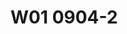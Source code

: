# W01 0904-2

<!-- 下半個小時，老師先來講一下，典型的「稅捐規避」樣態——借名行為。


稅捐規避是一種「脫法行為」



最核心的「協力義務」：申報義務——可以從比例原則去討論這個問題。


國家也要職權調查。但是國家的職權調查不可能茫茫大海撈針。


你自己告訴我——和目的性的，最小干預手段。


解釋537號：「協力義務」具有合憲性

- 租稅是一種大量行政事件
- 大量事實證據資料發生在納稅義務人之支配領域之內
  - 很多所得的發生，是無法被「鉤稽」的——



此外：稅捐之認定與計算複雜，難以比照交通管制一般，批量一致認定。（以往還是人工填報、人工計算）



---


協力義務的違反：4種態樣


1. 應申報未申報【隱匿課稅事實】
2. 有報，但是短報【同一個所得來源短報數額，e.g.】
3. 有報，但是漏報【漏報收入來源，例如，銷售額】，（2、3合稱「短漏報」）
4. 虛偽不實的申報【虛報虛增成本費用】



---


同樣是：

- 【節稅】洞是立法者給的：節稅行為（立法者給你的「空間」，e.g.每年244萬）；
- 【避稅】透過其他手段，（財產贈與，因估價方式的差異而獲得稅捐負擔的差異）鑽規範「漏洞」——tax avoidance
- 【逃漏稅】：對課稅事實的隱匿


究竟是「漏洞」還是「空間」，這個要看個別法規範的解釋。下週展開說明。



--- -->









<!-- 
我們講叫節稅、避稅、逃漏稅
所謂這個節稅這個事情 跟避稅、跟逃漏稅 這個大概我們怎麼去做劃分 這個是我們大概這一堂課 我們一開始要先下去去談了 那當然其實 避稅行為它有一個上位概念叫脫法行為 脫法不是只有存在在稅捐領域 其實所有的管制法規範 為了要脫避那個被管制 它一定都會有脫法行為的出現的可能 尤其在臺灣的社會裡面 華人社會裡面最常見的脫法行為 就是借名、借他人名義 比如說我的名義我自己去 我不能登記一個軍宅 比如說這樣 因為我不是軍人的身分 你可以去登記軍宅 你不要我們是好朋友 你去登記我來出錢怎麼樣 我借他人名義讓符合資格要件的人 能夠去做登記取得那個資格 將來那個利益由我來享受 所以你只是出個人頭借我讓我去用 借名行為在華人這一種 非常著重在彼此之間人脈關係的連結上面 其實滿常見的 當然我也不敢講說華人以外的社會 會不會有這種借名行為 其實就我所了解 韓國也是滿普遍的借名行為 那不管怎麼樣 就是說在一個社會裡面 當借用他的名義 借名去做登記 借名去做股票 借名去開帳戶 借名去投標 投標這裡都是 所以其實借名行為在華人社會裡面 或者在東方社會裡面 其實滿常見的 其實當然不能講別的社會 西方社會就一定不會出現 只是說通常在這一種比較重視信用名義 就是我借你名義 當那個社會裡面的人會覺得說 那我雖然跟你是好朋友 可是你沒有軍人的資格 我有軍人資格 我可以去取得這個好處 可是你沒有軍人資格 我借你名義去取得那個資格 這個對西方為主的社會來講 很多都會覺得這好像是在詐騙 在騙人 那這種情況底下 如果他沒有去做這個行為 就是說你這樣借 他就會問你 為什麼 為什麼我要借你 那通常就不太容易產生這種 華人社會裡面滿常見的借名行為 那當然華人社會裡面有借名行為 其實也跟我們這個社會 就是有一種 就是不需要簽名蓋章 蓋章也是一個 某種程度上也會讓那個借名行為 就是說我只要蓋個章 比如說我去借錢的時候 我去蓋個章 我到底是不是本人 不知道 當然你會想說那個簽名 簽名跟蓋章 簽名至少那個簽名 每個人簽名都有各自不同的格式 西方社會裡面的用簽名的方式去簽 但你看我們連我們民法的規定 你除了簽名以外 你可以用蓋章的方式 而且蓋章還可以怎麼蓋 那個子軒我忘了帶印章 你幫我去刻個章好不好 你就直接去外面去刻個章 就直接刻一個 刻一個章在我們現在台北 刻一個章應該30塊 50塊就可以刻一個章了 對不對 刻個章就給你蓋下去了 你只要經過我同意 你就可以去刻個章就蓋下去了 這種最典型的借名行為 


好 那我們談一件事情就是說 在脫法行為底下 這種借名的行為 其實在很大程度上面 稅捐規避是一種脫法行為 那它是為了要脫逸稅捐負擔的一種 人們的一種安排 契約上安排或組織上安排 那也因此我們透過這個方式 我們去跟其他行政法裡面的管制行為 脫法行為來做一些連結 那這個是我們在下個禮拜 我們會跟各位去談這個問題 那我們今天這個禮拜 我們先跟各位focus在 典型的稅法裡面的一個稅捐規避行為 那以前在我們在談稅捐規避行為 它的法規範基礎 是在稅捐稽徵法12-1條第3項的規定 那自從我們有納保法第7條 第3項規定以後 12-1條就被廢止掉 在民國110年 2021年的時候 2021年的時候 我們把那個稅稽法12-1條廢止掉 所以我們目前稅捐規避行為的條文定義的規定是在納保法第7條第3項第一句的規定
 -->


<!-- 
---

我們目前稅捐規避行為的條文定義的規定是在納保法第7條第3項第一句的規定 那我先暫且不跟各位去講法條 那我先從一個比較general 就是一般性的去說一下 避稅、逃漏稅跟節稅它大概是怎麼個區別 我先把楚河漢界的逃漏稅的行為 我先把它畫出來先跟各位談 


逃漏稅行為是一個隱匿課稅事實的行為 逃漏稅行為是對一個課稅構成要件事實的隱匿 隱匿的意思是說你沒有講真的 虛偽不實 虛偽不實的陳述 也就是包括了虛假的 假的 不實的部分 不實的部分是不完全 以及不及時 沒有及時的去告知 隱匿行為 隱匿行為其實它是針對課稅構成要件事實的隱匿 隱匿代表著你在申報的時候 對稅捐集團機關並沒有做真實的告知 以假作真的 這個叫虛偽 那不實的部分包括了你不完全跟不及時 簡單來講就是申報必須要做誠實及時跟完全性申報 申報這件事情是對行為義務人 從繳納稅捐義務 我們講繳納稅捐是一種公法高權端體 對依照財政目的之法律規範 對所有滿足構成要件之人 所徵收的無對價性金錢給付義務 所以它是高權主體對基本權主體的 公法上的要求你要付錢給我金錢給付 那協力義務裡面最核心的協力義務叫申報義務 稅捐是金錢 因為國家作為高權可以對你基本權主體 強制你依照法律規定你要給我錢 因為這個錢是由人民這邊移動到國家 所以各國的法律規定 為了要滿足這個稅捐的金錢給付義務 它會有規範協力義務 協力義務是一個作為義務 行為的義務 這個行為義務是為了要去滿足稅捐申報 對不起稅捐的繳納義務 就協力義務裡面最核心的概念就是 你自己告訴我你賺了多少錢 你自己告訴我你做多少生意 你自己告訴我你有多少財產 這一個義務 這一個被稱之為叫申報義務 當然申報義務之前還有之後 可能還有其他的協力義務 比如說你要去辦理登記 協力義務是一個概括的概念 它在講基本權主體 對課稅高權的基層機關 它到底要付哪些的行為義務內容 而這裡面最核心的行為義務 就叫申報義務 申報義務因此跟稅捐義務的金錢給付義務 它是一個原則上 它在給付義務上面來講 是為了滿足稅捐的稅捐債權債務關係 那你自己來告訴我 我們可以從比例原則裡面去討論這個問題 為什麼會講從比例原則呢 因為稅捐是人民繳納金錢給國家 所以國家為了要確保 你真的繳到你該繳的稅捐 他所透過比例原則思考底下 他認為最適當能達成目的的手段 就是你自己告訴我 當然你會想一件事情說 那我要不要職權調查 國家也要職權調查 但是國家的職權調查 不可能大海撈針 茫茫大海之中 他如何去知道誰有多少錢 原則上就是 那你先來告訴我 你告訴我 我從你告訴我的這個方向裡面 去做基本上的職權調查 但也不僅限於你告訴我的 因為可能你別人也會告訴我 他有付一筆錢給你 所以我可以透過職權調查 從你申報的所得的內容裡面 去展開他的職權調查 除此以外別人也會申報所得 所以我可以去勾稽 你們彼此之間的所得 這樣的一個職權調查 是一個合目的性的 適合發現真實的手段 而且也被認為是最小干預手段 因為你自己告訴我 只要跟課稅構成要件事實有關的 原則上你就要告訴我 跟課稅構成要件事實無關的事實 你不用告訴我 這也不在我們稅捐捐贈機關 可以獲取個人資訊的範圍 因此協力義務是一個行為義務關係 他是為了滿足金錢給付義務關係的 稅捐義務必要的手段 作為必要的手段 申報是重中之重 他前面還有其他的協力義務 例如辦理營業登記 例如要保持憑證跟帳簿 例如要發給憑證 一直到某一個時間點的時候 稅捐申報義務就會出現 這種申報義務的出現 讓你在該要繳稅的時間點 原則上你要自動去申報 自動自己去告知 稅捐捐贈機關你有多少的所得 所以各國的法律裡面 通常會明白的規定 除了繳納稅捐的 這個金錢給付義務以外 他會有一個申報義務 因此如果不可以申報義務 那必須是一個例外的 不讓納稅人去做申報 也就是簡單來講就是 對納稅義務人來講 法律通常會在 繳納稅捐的金錢給付義務之外 會科予納稅義務人一個 及時完全而且是誠實的申報義務 申報也只有在 及時完全誠實申報的義務底下 他才能夠滿足課稅的義務 正是基於這樣一個協力義務 是為了滿足 滿足繳納稅捐義務 因此我們大法官解釋，釋字537號號提到 申報義務是考慮到 租稅是一種大量事件 而且相關發生課稅事實 多數又在納稅人支配之領域 所以你可以簡單的整理出來 第一個因為租稅是大量行政 人太多 你說要全部都依職權調查 稅內集團人數有限 資源有限 他不太可能對所有納稅人 所有的課稅事件 全面性去做職權調查 所以第一個因為大量行政 第二個因為證據資料 多數是在納稅人 自己的支配領域範圍內 釋字537號號透過 他告訴你稅捐事件的性質特徵 去正當化協力義務的核心 也就是協力義務是具有核心性的 那我再追加一個 追加一個這個理由 來跟各位說明


稅捐之認定與計算複雜，難以比照交通管制一般，批量一致認定。（以往還是人工填報、人工計算）


---


所以他不太容易透過用機器人或畫設標線的方式來幫忙做規制上的管理 不像交通行政,交通也是大量行政 可是他可以透過信號燈的設置,標線的畫射去做道路交通行為的管制 這種道路交通行為的管制在稅法裡面,稅捐案件裡面,他是不太容易比照辦理的 因為機器人是無法去代替去做數額的計算 一直到近代科技電腦還沒出現之前,其實我們以前的申報都是用人工手寫 這一種手寫的,因為只要你填寫錯誤,歸類錯誤,你就不可能算出正確的稅了 所以在近代電腦科技進步之前,人工申報的時代裡面,原則上你可以講因為涉及到大量的複雜計算 這一種大量行政事件又有複雜的計算,相關的證據資料又在納稅人支配領域 其實這件事情是要看個案,有些東西是在私領域的支配範圍內 有些只要依托的私領域跟外面的人有所連結,基本上稅內階段還是可以去勾稽的到 比如說你去從公司那邊賺到一筆錢,公司會報帳,會把他付給你這筆錢當作他的費用 那這個時候我可以從公司的申報資料裡面去勾稽到 你不是從那個地方拿到一筆所得,你怎麼沒有報稅啊,你沒有報你的收入啊 我可以去勾稽,可是我們仍然承認有許多的資料,所得資料是無法被勾稽的 特別是在他的私領域範圍內裡面的所得 例如說,你請家教老師來家裡面替你的孩子補習 你請一個打掃家裡的Putzen Frau來你們家來幫你打掃,幫你煮飯 你請一個家庭保母來家裡面幫你帶你的孩子 那你付給他錢,你付給他錢 不管是家教,或是家庭保母,你給他的錢 由於在臺灣的稅法裡面,原則上他沒有辦法當作費用來做減除 所以這一筆錢沒有辦法從我這邊的申報裡面去做勾稽 因此他是極端的仰賴取得所得的這一些家教老師 或是家庭保母,或是來家裡面打掃的這一些人、工作者 他自行去做申報 如果他不去做誠實完全跟及時的申報 那恐怕就會形成了特別在私領域範圍內裡面的所得事件的發生 無法被完全的課稅 這就是為什麼會有申報義務 協力義務裡面不是只有申報 但申報是最核心的協力義務 也可以這樣講,所有其他的協力義務 其實是為了在申報那個時間點的時候 可以讓稅捐稽徵機關去查核到 你到底是不是做真實完全跟及時的申報 





那也因為這樣子的一個申報義務的存在，因此我們接下來跟各位談,什麼叫逃漏稅 逃漏稅就是你申報的時候 該申報、沒申報、應申報、未申報 以及你申報的時候 包括了短報、漏報,以及虛偽不實的申報 所以我們總共有四種態樣

第一種,應申報、未申報。應申報、未申報是一個隱匿課稅事實的行為 你該要申報的時間點,你有所得發生 你有房地合一稅的所得發生 你有銷售貨物跟勞務的行為 你應該要課徵加值行業稅 你應該要申報的,那你沒有申報 那這個時候就會構成了隱匿課稅事實 因為你本來有因負擔營業稅所得稅 或房地合一稅的課稅事實存在 你應該要及時的去跟主管機關去做申報 應申報、未申報,第一個 

第二種情況就是你有報了 但是你短報收入、漏報收入 這個在我們的稅法規範裡面 跟稅捐計程實務上,它把它區別開來 短報跟漏報,合稱叫短漏報 短報的態樣,它是在講你的收入所得額 同一個所得額來源,你短報數額 比如說,我從台大賺到一百塊收入 我報稅的時候,我卻只報八十塊 因為我自己個人認為 我為了要準備這個一百塊錢的收入 我準備很多,我花了好多心力 應該要算二十塊錢的損害賠償給我 所以我自己就覺得 台灣大學給我的一百塊的薪資收入 我認為我只能算拿到八十塊 我淨賺的是八十塊 二十塊錢的部分 我認為它應該台大要給我一筆補償費用才對 這個叫短報收入 那什麼叫漏報的行為態樣呢 漏報的行為態樣,在我們的法治序裡面 是把它定義或是把它理解成 你有數個來源所得 但你只申報了數個其中的所得 卻沒有申報全部的來源所得 例如說我在國立台灣大學任教 但我同時間在國立台北商業大學 我也擔任兼任的老師 因此當我在報稅的時候 我只報國立台灣大學給我的一百塊 我卻沒有去報國立台北商業大學給我的二十塊 這個時候就構成了漏報所得來源 短報是指我在台大賺一百,但只報八十 漏報則是指我漏報了台北商業大學的這一筆二十塊錢的所得 那什麼叫做虛偽不實申報 我明明沒有在台大裡面的一百塊錢的收入裡面 我明明沒有成本費用 但我把我的成本費用虛增上去 增加了二十塊錢的成本費用 所以在收入一百成本費用其實本來是零 但我現在虛增我的成本費用 這種情況裡面就構成了虛假不實的申報 也就是虛增成本費用 所以我們的虛偽不實的態樣 在我國自己的法治序底下裡面 它是區分成四種不同類型 
第一種應申報完全未申報 就等於是他把所有的收入成本費用全部都漏掉 全部都沒有報 

第二種是他有報 或者是短報收入 或者是漏報收入來源 漏報銷售額 如果是營業稅就是銷售額 
第四種叫虛增成本費用 

四種不同的態樣其實都回到 它是課稅事實本身的虛偽不實 可能是不完全 可能是虛假 也可能是不及時 因為所有的申報都會有一個申報期間 這個申報期間裡面 如果沒有在申報期間裡面去做申報 這個時候就會構成了 你在申報期間之外你再來去補申報 當然不同的法治序 有時候國家會對你補申報我就不裁罰你 它會有一個法治序上所容忍的一個 因為作業期限 因為你申報完以後 比如說像我們台灣的所得稅法 你在每年五月底的時候要申報 假設你在十一月以前補申報 通常國稅局不會裁罰 即使你其實理論上 你沒有在五月底的時候做完全申報 其實你理論上已經該當了虛偽不實申報 其實它可以罰你 可是我們國稅局的作業上 它認為我需要半年時間的作業時間 我才有辦法去對你申報的整個程序 因為全國有五六百萬的自然人要申報個人綜合所得稅，還有大量的營利事業所得稅的業務。



你自己補報補繳了,那我就不罰你 不罰你,這個是他的裁量權的行使的範圍 這一個我們把它稱之為叫逃漏稅的行為 




好,我們在楚河漢界之上 有一個節稅跟避稅 這兩個行為本身原則上 他們都沒有在隱匿課稅事實 也就是說,節稅跟避稅行為 它在概念上對課稅事實是不隱匿的 儘管避稅行為它是一個比較複雜的 避稅行為你可以這樣子講 它是一個繞路去完成稅捐負擔的減少 而這個繞路行為它基本上是在專規範漏洞 專稅法規範的漏洞 因為稅法規範會假設你會用什麼經濟手段 也就是你會用什麼契約形式來達成你的目的 我們舉最典型的例子 我們把它稱之為叫連環贈予行為 贈予行為其實你可以贈予錢給任何你想贈予的孩子 你喜歡誰你都可以送給他錢 但我們的贈予稅法是假設你如果喜歡他 你一年內可以送給他244萬 那你每一年就送他244 這個都是免稅的範圍 因此每一年夫妻送給自己的孩子一個年節給的禮物 比如說春節紅包 來拜訪爸爸叫一聲爸你好嗎 不錯兒子很好來240萬就拿下去 就這樣這個都是完全免稅 這個行為是依照我們的遺產贈予稅法 它直接就在免稅額度範圍內 你做的是法規範容許你去做的 法規範就是告訴你一年有244萬免稅 所以侯友宜他知道這些事情 他知道說如果我的孩子從零歲開始到18歲成家立業的時候 他想要有上千萬的成家的資金 很簡單那就是我自己送給我孩子244萬 那我太太也很有錢也送給她244 所以她一年就可以拿488 18年後她可以拿多少 各位算一下這樣多少 18年後因為我以前都算20年 20年就比較好算488 20年就是8千9百多萬 那如果我現在18歲 因為現在18歲成年是多少 8千8百 快快一千嘛對不對 這個都還只是用現金贈予 現金贈予 所以各位這個就叫節稅行為 所以你只要有好爸爸的話 就是說爸根據遺產贈予稅法規定 我一年有244萬免稅額度 所以你年節的時候 就可以跟爸爸講 爸你要不要考慮 這個都免稅的喔 你給我244萬 這樣等我18歲的時候 我就可以有基本上快一千萬的 成家立業的本錢 爸爸我將來想做什麼生意 我要買比特幣 我要買穩定幣 這樣我就有資金了 很好這個就叫節稅 什麼叫避稅 我剛剛講的就是我用現金 可是我突然發現 用現金基本上我一毛錢 雖然都是算免稅 可是我突然發現 這筆錢這樣給的不夠多 所以我現在就想到一件事情 就是說好 什麼叫做避稅行為呢 因為我發現我用244萬 去買一塊土地 它的公告限值 假設就是244萬 我跟一個土地代書地政司很熟 那我就這樣 我244萬買這塊土地 我不要用現金贈與 我用土地來贈與 簡單來講就是 我這個244萬 我是用公告限值 土地公告限值來計算 因此我爸爸拿出一千萬的現金 去買一塊土地 是244萬的公告限值 把土地送給孩子 孩子拿到這塊土地以後 再把這塊土地賣回來給地政司 各位聽得懂我在講什麼嗎 好 我再講一次喔 爸爸找他的好朋友地政司 來 一千萬跟你買這一塊地 這一塊地的公告限值是244萬 買到這一塊地以後 爸爸再把這塊地送給孩子 依照我們遺產贈與稅法 第10條第3項規定 土地的贈與按公告限值算 所以是244萬的免稅額度 所以孩子拿到這塊土地以後 再把這塊土地再賣回來給地政司 所以他轉手之間就拿到一千萬 聽得懂嗎 就這樣繞一圈 當然這個地方我們先不考慮其他的稅負 因為在房地合一稅以後 這個規劃行為 這個避稅行為會變失敗 因為他會繳很多房地合一稅 如果你有轉售價差的話 那我們先暫且不考慮其他的稅負的前提底下 在這一種情況底下 我透過遺產贈與稅法裡面 因為遺產贈與稅法第10條第1項 跟第10條第3項 他對現金跟對土地是採取兩種不同價格 現金就以帳面價格作為基礎 可是土地他是用公告限值為基礎 所以問你要送現金還是要送股票 還是要送不動產 答案是送現金最笨 送不動產最聰明 因為不動產永遠有市價跟公告限值之間的價差 那股票則要看你是上市櫃公司股票 還是非上市櫃未公開發行的股票 因為如果是上市櫃公司股票 基本上還是會按照市場價格來定價 來決定你的證與價值 可是只要是非上市櫃公司股票 我們實務上根據遺產贈與稅法實行細則的規定 是按資產淨值計算 換言之如果你是一個很有IPO潛力的 未上市櫃公司股票 你用那一塊股票來贈與 讓你的孩子拿到未上市櫃公司的股票 然後不久公司就IPO 你的兒子在他十八歲成年的時候 不是只有拿到八千多萬 因為那個八千多萬 當初都是用股票的方式去取得的 等到IPO以後 那些八千萬立刻就變八億 為什麼 因為IPO有可能帳面價值 就是等到真正IPO以後 那麼他原先用資產淨值去計算出來的 一股十塊錢的立刻上市櫃以後變一百塊 價格就膨脹十倍 所以這樣子的一個行為 在我們實務上 如果認為你是在鑽規範漏洞 我送股票給孩子 這個都是真的 我一年送給他十張未上市櫃公司股票 每一張價值都是二十四萬 送給他十張兩百四十萬 這個都是真的 每一年都送給他 因為我自己開公司 我們家裡面有一個未上市櫃公司的 這個將來要給我兒子去繼承的 所以我每一年就送給他十股 送給他十股 媽媽也是公司的股東 也送給他十股 就是要一直送 等到十八歲的時候 這一塊這個公司的股票 IPO一張從面額的十塊 市場價格變成一百塊 這個時候他兒子所擁有的這個股票 瞬間就暴漲了十倍 因為他擁有這些股票 都是爸爸媽媽在歷年當中裡面 一直贈送給他的 那麼如果被認為是避稅行為 那我們可能就會回過頭來 去補繳相關的稅款 納稅義務人跟行為人 基本上他並沒有隱匿事實 他只是看到稅法規範的差異 他想要去利用 利用這個稅法規範的差異 去賺取稅捐負擔減少的利益。


---


因此節稅跟避稅都不隱匿事實,它只是這個行為在稅法上有沒有被認為是在鑽規範上的漏洞 這個洞如果是立法者要給的,那這個就不叫洞,這個就是節稅行為 當這個洞是立法者沒有要給的,那你鑽規範漏洞的這個行為就會被評價為稅捐規避 因此避稅節稅他們都是在做一種規劃,只是這個規劃被評價為一個是鑽規範漏洞 一個是所謂的我們在名詞上,我們在法學名詞上把它稱之為叫法外空間 節稅是透過稅法以外,稅法給人們一個規劃的空間 每一年兩百四十四萬,這個就是法外空間,就是遺產證與稅法外之外的空間 讓你自己可以自由去運用的,所以你要幫助自己的孩子成家立業 每一年就是給他兩百四十四,爸爸可以給兩百四十四,媽媽可以給兩百四十四 所以孩子當年就可以將近有五百萬,大概就是四百五十萬左右的免稅額 那你四百五十萬等到過了十八歲到二十歲的時候,他只有將近快九千萬的這個,這個是一個法外空間 可是如果你是利用透過其他的手段,我們特別是因為我們不同的財產的證據,他會有不同估價的方式 當你透過未上市櫃公司股票或是透過不動產,那雖然價格的計算依照法律的規定都是來到兩百四十四萬以下 那你做這個證據,一旦被認為是專規範上的漏洞,規範漏洞 那這個時候,這個行為就被稱之為叫避稅,tax avoidance tax avoidance我必須要講,在英文裡面它其實是一個比較大的概念 因為我們在講那個避稅行為裡面,其實它比較大的概念是把這兩種都包含進去 但所謂的那個逃漏稅行為,它則是一個對課稅事實的隱匿 因此各位在這個時間點,我們就簡單跟各位做一個簡單的結束 逃漏稅是對課稅事實隱匿,劫稅避稅則是不隱匿 只是你的司法行程有沒有在規避稅法規範漏洞 專稅法規範的漏洞,就被認為是避稅行為 如果那個洞不是漏洞,是給你的空間,那個叫法外空間 那這個就叫劫稅 免稅而是個劫稅,可是利用這與財務之間的資產價差的評價不同 往往可能會被認為是專規範漏洞 這個是這兩個之間的差異 那他們的同樣之處是都沒有隱匿 因為所有的這些東西都是透過納稅人在申報的時候 他就申報,我送給我孩子一個未上市櫃公司股票 那這一種行為也就構成了頂多只是一個補稅的稅捐規避行為 那我們先跟各位在第一個小時先談這個 我們下個禮拜會跟各位再一併的去補充一下剛剛我們所提到 因為其實稅捐規避行為裡面主要跟劫稅是在講空間跟漏洞之間的差別 而這個是要看法規範的解釋 這個要看個別法律規範的解釋來做討論 那我們下個禮拜再從這個角度跟各位去談 關於漏洞跟空間,關於借民行為作為一種脫法行為 那他可能會形成稅捐規避效益的情況又是如何 我們下個禮拜再跟各位做說明 我們今天先到這裡 口頭與談就好 與談就口頭與談就好 不用再寫報告


 -->